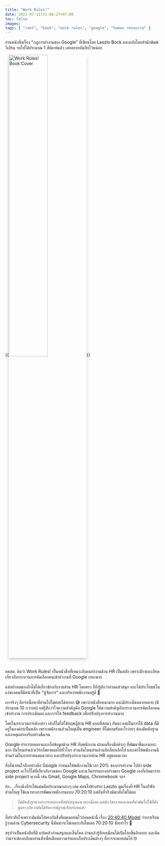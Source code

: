 ```yaml
---
title: "Work Rules!"
date: 2021-07-11T21:06:27+07:00
toc: false
images:
tags: [ "rant", "book", "work rules", "google", "human resource" ]
---
```


อ่านหนังสือเรื่อง "กฎการทำงานของ Google" ที่เขียนโดย Laszlo Bock และแปลโดยสำนักพิมพ์วีเลิร์น จบไปได้ประมาณ 1 สัปดาห์แล้ว เลยอยากบันทึกไว้หน่อย

{{<image src="/img/work-rules/book-cover.jpg" alt="Work Rules! Book Cover" position="center" style="box-shadow: 0 5px 10px 0 rgba(0,0,0,0.2); margin-bottom: 1.5em; width: 50%;">}}

คหสต. คิดว่า Work Rules! เป็นหนังสือที่เหมาะกับคนทำงานด้าน HR เป็นหลัก เพราะมีรายละเอียดเกี่ยวกับกระบวนการคัดเลือกคนเข้าทำงานที่ Google เยอะมาก 

แต่อย่างผมเองถึงไม่ได้เกี่ยวข้องกับงานด้าน HR โดยตรง ก็ยังรู้สึกว่าอ่านแล้วสนุก และได้ประโยชน์ในแง่ของคนที่มีหน้าที่เป็น "ผู้จัดการ" และบริหารพนักงานอยู่ดี 🙂

เอาจริงๆ คือจำเนื้อหาที่อ่านไปไม่ค่อยได้หรอก 😅 เพราะหนังสือหนามาก และมีประเด็นหลากหลาย (มีประมาณ 10 กว่าบท) แต่รู้สึกว่าใจความสำคัญคือ Google ให้ความสำคัญกับกระบวนการคัดเลือกคนเข้าทำงาน การประเมินผล และการให้ feedback เพื่อปรับปรุงการทำงานมาก

โดยในกระบวนการดังกล่าว เค้าก็ไม่ได้ใช้ทฤษฎีด้าน HR แบบที่สอนๆ กันมา แต่เป็นการใช้ data ที่มีอยู่ในองค์กรเป็นหลัก เพราะพนักงานส่วนใหญ่เป็น engineer ที่ไม่ยอมรับอะไรง่ายๆ ต้องมีหลักฐานและเหตุผลรองรับอย่างชัดเจน

Google ทำการทดลองและเก็บข้อมูลด้าน HR กับพนักงาน ผ่านเครื่องมือต่างๆ ที่พัฒนาขึ้นเองเยอะมาก อันไหนทำแล้วเวิร์กก็ขยายผลไปทั่วโลก ส่วนอันไหนทำแล้วแป้กก็ยกเลิกไป และเค้าให้พนักงานมีส่วนร่วมในการกำหนดแนวทาง และปรับปรุงกระบวนการด้าน HR อยู่ตลอดเวลา

สิ่งที่น่าสนใจอีกอย่างคือ Google กำหนดให้พนักงานใช้เวลา 20% ของการทำงาน ไปทำ side project อะไรก็ได้ที่เกี่ยวกับงานของ Google และนวัตกรรมบางอย่างของ Google เองก็เกิดมาจาก side project พวกนี้ เช่น Gmail, Google Maps, Chromebook ฯลฯ

อ้อ... เรื่องนึงที่จำได้แม่นคือประมาณกลางๆ เล่ม ค่อนไปข้างท้าย Laszlo พูดเรื่องที่ HR ในบริษัทส่วนใหญ่ ใช้แนวทางการพัฒนาพนักงานแบบ 70:20:10 แต่อันที่จริงมันกลับไม่ได้ผล

> _ไม่มีหลักฐานจากการทดลองที่สนับสนุนแนวทางนี้เลย แต่นักวิชาการและคนที่นำมันไปใช้ก็มักพูดราวกับว่ามันได้รับการพิสูจน์เรียบร้อยแล้ว_

ที่ประทับใจเพราะมันดันไปตรงกับสิ่งที่ผมเคยบ่นไว้ก่อนหน้านี้ เรื่อง [20:40:40 Model](/posts/20-40-40-model) ว่าการเรียนรู้งานด้าน Cybersecurity นี่มันน่าจะไม่เหมาะกับโมเดล 70:20:10 ซักเท่าไร 🤣

สรุปว่าเป็นหนังสือที่ดี แปลแล้วอ่านสนุกและลื่นไหล อ่านแล้วรู้สึกเหมือนได้เปิดโลกขึ้นอีกเยอะ และคิดว่าน่าจะต้องกลับมาอ่านซ้ำเพื่อเตือนความจำและเก็บประเด็นต่างๆ ที่อาจจะตกหล่นไป 🤓
